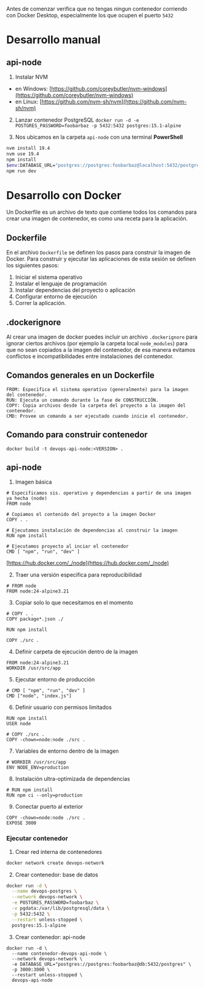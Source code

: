 Antes de comenzar verifica que no tengas ningun contenedor corriendo con Docker Desktop, especialmente los que ocupen el puerto `5432`

# Desarrollo manual

## api-node

1. Instalar NVM
  - en Windows: [https://github.com/coreybutler/nvm-windows](https://github.com/coreybutler/nvm-windows)
  - en Linux: [https://github.com/nvm-sh/nvm](https://github.com/nvm-sh/nvm)

2. Lanzar contenedor PostgreSQL `docker run -d -e POSTGRES_PASSWORD=foobarbaz -p 5432:5432 postgres:15.1-alpine`

3. Nos ubicamos en la carpeta `api-node` con una terminal **PowerShell**

```bash
nvm install 19.4
nvm use 19.4
npm install
$env:DATABASE_URL="postgres://postgres:foobarbaz@localhost:5432/postgres"
npm run dev
```

# Desarrollo con Docker

Un Dockerfile es un archivo de texto que contiene todos los comandos para crear una imagen de contenedor, es como una receta para la aplicación.

## Dockerfile

En el archivo `Dockerfile` se definen los pasos para construir la imagen de Docker. Para construir y ejecutar las aplicaciones de esta sesión se definen los siguientes pasos:

1. Iniciar el sistema operativo
2. Instalar el lenguaje de programación
3. Instalar dependencias del proyecto o aplicación
4. Configurar entorno de ejecución
5. Correr la aplicación.

## .dockerignore

Al crear una imagen de docker puedes incluir un archivo `.dockerignore` para ignorar ciertos archivos (por ejemplo la carpeta local `node_modules`) para que no sean copiados a la imagen del contenedor, de esa manera evitamos conflictos e incompatibilidades entre instalaciones del contenedor.

## Comandos generales en un Dockerfile

```
FROM: Especifica el sistema operativo (generalmente) para la imagen del contenedor.
RUN: Ejecuta un comando durante la fase de CONSTRUCCIÓN.
COPY: Copia archivos desde la carpeta del proyecto a la imagen del contenedor.
CMD: Provee un comando a ser ejecutado cuando inicie el contenedor.
```

## Comando para construir contenedor

`docker build -t devops-api-node:<VERSION> .`

## api-node

1. Imagen básica

``` docker
# Especificamos sis. operativo y dependencias a partir de una imagen ya hecha (node)
FROM node

# Copiamos el contenido del proyecto a la imagen Docker
COPY . .

# Ejecutamos instalación de dependencias al construir la imagen
RUN npm install

# Ejecutamos proyecto al inciar el contenedor
CMD [ "npm", "run", "dev" ]
```

[https://hub.docker.com/_/node](https://hub.docker.com/_/node)

2. Traer una versión especifica para reproducibilidad

``` docker
# FROM node  
FROM node:24-alpine3.21
```

3. Copiar solo lo que necesitamos en el momento

``` docker
# COPY . .  
COPY package*.json ./

RUN npm install

COPY ./src .
```

4. Definir carpeta de ejecución dentro de la imagen

``` docker
FROM node:24-alpine3.21
WORKDIR /usr/src/app  
```

5. Ejecutar entorno de producción

``` docker
# CMD [ "npm", "run", "dev" ]
CMD ["node", "index.js"]  
```

6. Definir usuario con permisos limitados

``` docker
RUN npm install
USER node  

# COPY ./src .
COPY -chown=node:node ./src .
```

7. Variables de entorno dentro de la imagen

``` docker
# WORKDIR /usr/src/app  
ENV NODE_ENV=production
```

8. Instalación ultra-optimizada de dependencias

``` docker
# RUN npm install
RUN npm ci --only=production
```

9. Conectar puerto al exterior

``` docker
COPY -chown=node:node ./src .
EXPOSE 3000  
```

### Ejecutar contenedor

1. Crear red interna de contenedores

```sh
docker network create devops-network
```

2. Crear contenedor: base de datos

``` sh
docker run -d \
  --name devops-postgres \
  --network devops-network \
  -e POSTGRES_PASSWORD=foobarbaz \
  -v pgdata:/var/lib/postgresql/data \
  -p 5432:5432 \
  --restart unless-stopped \
  postgres:15.1-alpine
```

3. Crear contenedor: api-node

```
docker run -d \
  --name contenedor-devops-api-node \
  --network devops-network \
  -e DATABASE_URL="postgres://postgres:foobarbaz@db:5432/postgres" \
  -p 3000:3000 \
  --restart unless-stopped \
  devops-api-node  
```
